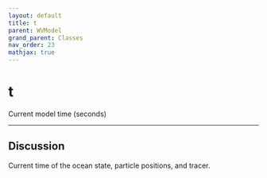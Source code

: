 ```yaml
---
layout: default
title: t
parent: WVModel
grand_parent: Classes
nav_order: 23
mathjax: true
---
```


#  t

Current model time (seconds)


---

## Discussion
Current time of the ocean state, particle positions, and tracer.
